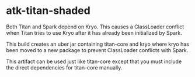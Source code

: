 # atk-titan-shaded
Both Titan and Spark depend on Kryo. This causes a ClassLoader conflict when Titan tries
to use Kryo after it has already been initialized by Spark.

This build creates an uber jar containing titan-core and kryo where kryo has been moved
to a new package to prevent ClassLoader conflicts with Spark.

This artifact can be used just like titan-core except that you must include the direct
dependencies for titan-core manually.
